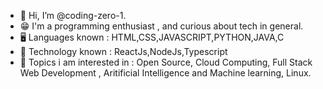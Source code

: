 - 👋 Hi, I’m @coding-zero-1.
- 😁 I'm a programming enthusiast , and curious about tech in general.
- 🖥️ Languages known : HTML,CSS,JAVASCRIPT,PYTHON,JAVA,C
- 🤖 Technology known : ReactJs,NodeJs,Typescript
- 📖 Topics i am interested in : Open Source, Cloud Computing, Full Stack Web Development , Aritificial Intelligence and Machine learning, Linux.
